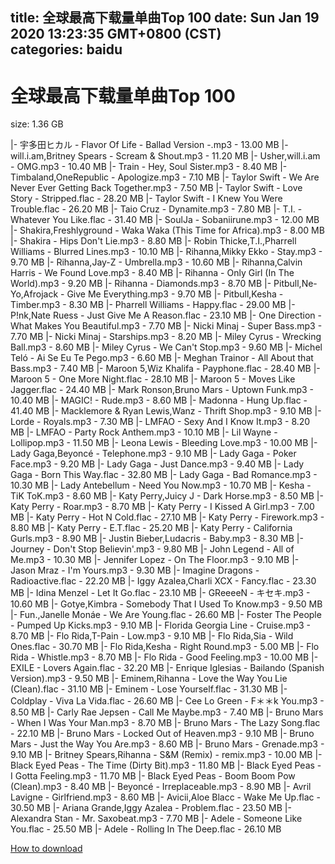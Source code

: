 
title: 全球最高下载量单曲Top 100
date: Sun Jan 19 2020 13:23:35 GMT+0800 (CST)    
categories: baidu
---

# 全球最高下载量单曲Top 100
size: 1.36 GB
 
 
|- 宇多田ヒカル - Flavor Of Life - Ballad Version -.mp3 - 13.00 MB
|- will.i.am,Britney Spears - Scream & Shout.mp3 - 11.20 MB
|- Usher,will.i.am - OMG.mp3 - 10.40 MB
|- Train - Hey, Soul Sister.mp3 - 8.40 MB
|- Timbaland,OneRepublic - Apologize.mp3 - 7.10 MB
|- Taylor Swift - We Are Never Ever Getting Back Together.mp3 - 7.50 MB
|- Taylor Swift - Love Story - Stripped.flac - 28.20 MB
|- Taylor Swift - I Knew You Were Trouble.flac - 26.20 MB
|- Taio Cruz - Dynamite.mp3 - 7.80 MB
|- T.I. - Whatever You Like.flac - 31.40 MB
|- SoulJa - Sobaniirune.mp3 - 12.00 MB
|- Shakira,Freshlyground - Waka Waka (This Time for Africa).mp3 - 8.00 MB
|- Shakira - Hips Don't Lie.mp3 - 8.80 MB
|- Robin Thicke,T.I.,Pharrell Williams - Blurred Lines.mp3 - 10.10 MB
|- Rihanna,Mikky Ekko - Stay.mp3 - 9.70 MB
|- Rihanna,Jay-Z - Umbrella.mp3 - 10.60 MB
|- Rihanna,Calvin Harris - We Found Love.mp3 - 8.40 MB
|- Rihanna - Only Girl (In The World).mp3 - 9.20 MB
|- Rihanna - Diamonds.mp3 - 8.70 MB
|- Pitbull,Ne-Yo,Afrojack - Give Me Everything.mp3 - 9.70 MB
|- Pitbull,Kesha - Timber.mp3 - 8.30 MB
|- Pharrell Williams - Happy.flac - 29.00 MB
|- P!nk,Nate Ruess - Just Give Me A Reason.flac - 23.10 MB
|- One Direction - What Makes You Beautiful.mp3 - 7.70 MB
|- Nicki Minaj - Super Bass.mp3 - 7.70 MB
|- Nicki Minaj - Starships.mp3 - 8.20 MB
|- Miley Cyrus - Wrecking Ball.mp3 - 8.60 MB
|- Miley Cyrus - We Can't Stop.mp3 - 9.60 MB
|- Michel Teló - Ai Se Eu Te Pego.mp3 - 6.60 MB
|- Meghan Trainor - All About that Bass.mp3 - 7.40 MB
|- Maroon 5,Wiz Khalifa - Payphone.flac - 28.40 MB
|- Maroon 5 - One More Night.flac - 28.10 MB
|- Maroon 5 - Moves Like Jagger.flac - 24.40 MB
|- Mark Ronson,Bruno Mars - Uptown Funk.mp3 - 10.40 MB
|- MAGIC! - Rude.mp3 - 8.60 MB
|- Madonna - Hung Up.flac - 41.40 MB
|- Macklemore & Ryan Lewis,Wanz - Thrift Shop.mp3 - 9.10 MB
|- Lorde - Royals.mp3 - 7.30 MB
|- LMFAO - Sexy And I Know It.mp3 - 8.20 MB
|- LMFAO - Party Rock Anthem.mp3 - 10.10 MB
|- Lil Wayne - Lollipop.mp3 - 11.50 MB
|- Leona Lewis - Bleeding Love.mp3 - 10.00 MB
|- Lady Gaga,Beyoncé - Telephone.mp3 - 9.10 MB
|- Lady Gaga - Poker Face.mp3 - 9.20 MB
|- Lady Gaga - Just Dance.mp3 - 9.40 MB
|- Lady Gaga - Born This Way.flac - 32.80 MB
|- Lady Gaga - Bad Romance.mp3 - 10.30 MB
|- Lady Antebellum - Need You Now.mp3 - 10.70 MB
|- Kesha - TiK ToK.mp3 - 8.60 MB
|- Katy Perry,Juicy J - Dark Horse.mp3 - 8.50 MB
|- Katy Perry - Roar.mp3 - 8.70 MB
|- Katy Perry - I Kissed A Girl.mp3 - 7.00 MB
|- Katy Perry - Hot N Cold.flac - 27.10 MB
|- Katy Perry - Firework.mp3 - 8.80 MB
|- Katy Perry - E.T.flac - 25.20 MB
|- Katy Perry - California Gurls.mp3 - 8.90 MB
|- Justin Bieber,Ludacris - Baby.mp3 - 8.30 MB
|- Journey - Don't Stop Believin'.mp3 - 9.80 MB
|- John Legend - All of Me.mp3 - 10.30 MB
|- Jennifer Lopez - On The Floor.mp3 - 9.10 MB
|- Jason Mraz - I'm Yours.mp3 - 9.30 MB
|- Imagine Dragons - Radioactive.flac - 22.20 MB
|- Iggy Azalea,Charli XCX - Fancy.flac - 23.30 MB
|- Idina Menzel - Let It Go.flac - 23.10 MB
|- GReeeeN - キセキ.mp3 - 10.60 MB
|- Gotye,Kimbra - Somebody That I Used To Know.mp3 - 9.50 MB
|- Fun.,Janelle Monáe - We Are Young.flac - 26.60 MB
|- Foster The People - Pumped Up Kicks.mp3 - 9.10 MB
|- Florida Georgia Line - Cruise.mp3 - 8.70 MB
|- Flo Rida,T-Pain - Low.mp3 - 9.10 MB
|- Flo Rida,Sia - Wild Ones.flac - 30.70 MB
|- Flo Rida,Kesha - Right Round.mp3 - 5.00 MB
|- Flo Rida - Whistle.mp3 - 8.70 MB
|- Flo Rida - Good Feeling.mp3 - 10.00 MB
|- EXILE - Lovers Again.flac - 32.20 MB
|- Enrique Iglesias - Bailando (Spanish Version).mp3 - 9.50 MB
|- Eminem,Rihanna - Love the Way You Lie (Clean).flac - 31.10 MB
|- Eminem - Lose Yourself.flac - 31.30 MB
|- Coldplay - Viva La Vida.flac - 26.60 MB
|- Cee Lo Green - F＊＊k You.mp3 - 8.50 MB
|- Carly Rae Jepsen - Call Me Maybe.mp3 - 7.40 MB
|- Bruno Mars - When I Was Your Man.mp3 - 8.70 MB
|- Bruno Mars - The Lazy Song.flac - 22.10 MB
|- Bruno Mars - Locked Out of Heaven.mp3 - 9.10 MB
|- Bruno Mars - Just the Way You Are.mp3 - 8.60 MB
|- Bruno Mars - Grenade.mp3 - 9.10 MB
|- Britney Spears,Rihanna - S&M (Remix) - remix.mp3 - 10.00 MB
|- Black Eyed Peas - The Time (Dirty Bit).mp3 - 11.80 MB
|- Black Eyed Peas - I Gotta Feeling.mp3 - 11.70 MB
|- Black Eyed Peas - Boom Boom Pow (Clean).mp3 - 8.40 MB
|- Beyoncé - Irreplaceable.mp3 - 8.90 MB
|- Avril Lavigne - Girlfriend.mp3 - 8.60 MB
|- Avicii,Aloe Blacc - Wake Me Up.flac - 30.50 MB
|- Ariana Grande,Iggy Azalea - Problem.flac - 23.50 MB
|- Alexandra Stan - Mr. Saxobeat.mp3 - 7.70 MB
|- Adele - Someone Like You.flac - 25.50 MB
|- Adele - Rolling In The Deep.flac - 26.10 MB

[How to download](https://bpcam.bemobtrk.com/go/2ceec3aa-1ca2-46d6-b9ff-aaa5c184517c?jno=125)